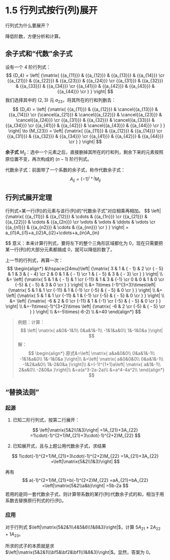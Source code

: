 # 1.5 行列式按行(列)展开

行列式为什么要展开？

降低阶数，方便分析和计算。

## 余子式和“代数”余子式

设有一个 4 阶行列式：
$$
{D_4} = \left| {\matrix{
   {{a_{11}}} & {{a_{12}}} & {{a_{13}}} & {{a_{14}}}  \cr 
   {{a_{21}}} & {{a_{22}}} & {{a_{23}}} & {{a_{24}}}  \cr 
   {{a_{31}}} & {{a_{32}}} & {{a_{33}}} & {{a_{34}}}  \cr 
   {{a_{41}}} & {{a_{42}}} & {{a_{43}}} & {{a_{44}}}  \cr 
 } } \right|
$$
我们选择其中的 $(2,3)$ 元 $a_{23}$，将其所在的行和列删去：
$$
{D_4} = \left| {\matrix{
   {{a_{11}}} & {{a_{12}}} & \cancel{{a_{13}}} & {{a_{14}}}  \cr 
   {\cancel{a_{21}}} & \cancel{{a_{22}}} & \cancel{{a_{23}}} & \cancel{{a_{24}}}  \cr 
   {{a_{31}}} & {{a_{32}}} & \cancel{{a_{33}}} & {{a_{34}}}  \cr 
   {{a_{41}}} & {{a_{42}}} & \cancel{{a_{43}}} & {{a_{44}}}  \cr 
 } } \right| \to {M_{23}} = \left| {\matrix{
   {{a_{11}}} & {{a_{12}}} & {{a_{14}}}  \cr 
   {{a_{31}}} & {{a_{32}}} & {{a_{34}}}  \cr 
   {{a_{41}}} & {{a_{42}}} & {{a_{44}}}  \cr 
 } } \right|
$$

**余子式** $M_{ij}$：选中一个元素之后，直接删掉其所在的行和列，剩余下来的元素按照原位置不变，再次构成的 $(n-1)$ 阶行列式。

代数余子式：前面带了一个系数的余子式，称作代数余子式：
$$
A_{ij}=(-1)^{i+j}M_{ij}
$$

## 行列式展开定理

行列式=某一行(列)的元素与该行(列)的“代数余子式”对应相乘再相加。
$$
\left| {\matrix{
   {{a_{11}}} & {{a_{12}}} &  \cdots  & {{a_{1n}}}  \cr 
   {{a_{21}}} & {{a_{22}}} &  \cdots  & {{a_{2n}}}  \cr 
    \vdots  &  \vdots  &  \ddots  &  \vdots   \cr 
   {{a_{n1}}} & {{a_{n2}}} &  \cdots  & {{a_{nn}}}  \cr 
 } } \right|
 = a_{i1}A_{i1}+a_{i2}A_{i2}+\cdots+a_{in}A_{in}
 
$$
意义：本来计算行列式，要将左下的整个三角形区域都化为 $0$，现在只需要把某一行(列)的大部分元素都搞成 $0$，就可以降低阶数了。

上一节的行列式，再算一次：
$$
\begin{align*}
&\hspace{24mu}\left| {\matrix{
   3 & 1 & { - 1} & 2  \cr 
   { - 5} & 1 & 3 & { - 4}  \cr 
   2 & 0 & 1 & { - 1}  \cr 
   1 & { - 5} & 3 & { - 3}  \cr 
 } } \right| \\
 &= \left| {\matrix{
   5 & 1 & { - 1} & 1  \cr 
   {-11} & 1 & 3 & {-1}  \cr 
   0 & 0 & 1 & 0  \cr 
   {-5} & { - 5} & 3 & 0  \cr 
 } } \right| \\
 &= 1\times (-1)^{3+3}\times\left| {\matrix{
   5 & 1 & 1  \cr 
   {-11} & 1 & {-1}  \cr 
   {-5} & { - 5} & 0  \cr 
 } } \right| \\
 &= \left| {\matrix{
   5 & 1 & 1  \cr 
   {-11} & 1 & {-1}  \cr 
   {-5} & { - 5} & 0  \cr 
 } } \right| \\
 &= \left| {\matrix{
   -6 & 2 & 0  \cr 
   {-11} & 1 & {-1}  \cr 
   {-5} & { - 5} & 0  \cr 
 } } \right| \\
 &=-1\times(-1)^{3+2}\times \left| {\matrix{
   -6 & 2  \cr 
   {-5} & { - 5}  \cr 
 } } \right| \\
 &=-5\times(-6-2) \\
 &=40
\end{align*}
$$

> 例题：计算：
> $$
> \left| \matrix{
> a&0&-1&1\\
> 0&a&1&-1\\
> -1&1&a&0\\
> 1&-1&0&a
> }\right|
> $$
> 解：
> $$
> \begin{align*}
> 原式&=\left| \matrix{
>   a&a&0&0\\
>   0&a&1&-1\\
>   -1&1&a&0\\
>   1&-1&0&a
> }\right|\\
> &=\left| \matrix{
>   a&0&0&0\\
>   0&a&1&-1\\
>   -1&2&a&0\\
>   1&-2&0&a
> }\right|\\
> &=(-1)^{1+1}a\left| \matrix{
>   a&1&-1\\
>   2&a&0\\
>   -2&0&a
> }\right|\\
> &=a(a^3-2a-2a)\\
> &=a^4-4a^2\\
> \end{align*}
> $$

## “替换法则”

### 起源

1. 已知二阶行列式，按第二行展开：

$$
\left|\matrix{5&2\\1&3}\right|
=1A_{21}+3A_{22}
=1\cdot(-1)^{2+1}M_{21}+3\cdot(-1)^{2+2}M_{22}
$$

2. 已知展开式，且与上题公用代数余子式，求结果

$$
1\cdot(-1)^{2+1}M_{21}+3\cdot(-1)^{2+2}M_{22}
=1A_{21}+3A_{22}
=\left|\matrix{5&2\\1&3}\right|
$$

再有
$$
a(-1)^{2+1}M_{21}+b(-1)^{2+2}M_{22}
=aA_{21}+bA_{22}
=\left|\matrix{5&2\\a&b}\right|
=5b-2a
$$
若用的是同一套代数余子式，则计算带系数的某行(列)代数余子式的和，相当于用系数去替换原行列式的行(列)。

### 应用

对于行列式 $\left|\matrix{5&2&1\\4&5&6\\1&8&3}\right|$，计算 $5A_{21}+2A_{22}+1A_{23}$。

所求的式子的本质就是求 $\left|\matrix{5&2&1\\\bf5&\bf2&\bf1\\1&8&3}\right|$。显然，答案为 $0$。









